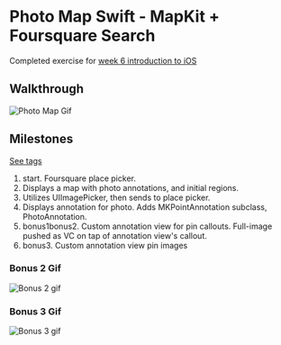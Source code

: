 # Photo Map Swift - MapKit + Foursquare Search

Completed exercise for 
[week 6 introduction to iOS](http://courses.codepath.com/courses/intro_to_ios/week/6#!exercises)

## Walkthrough

![Photo Map Gif](http://i.imgur.com/dMQtYhZ.gif)

## Milestones 

[See tags](../../releases)

1. start. Foursquare place picker.
2. Displays a map with photo annotations, and initial regions.
3. Utilizes UIImagePicker, then sends to place picker.
4. Displays annotation for photo. Adds MKPointAnnotation subclass, PhotoAnnotation.
5. bonus1bonus2. Custom annotation view for pin callouts. Full-image pushed as VC on tap of annotation view's callout.
6. bonus3. Custom annotation view pin images

### Bonus 2 Gif
![Bonus 2 gif](http://i.imgur.com/mbfp9PL.gif)
### Bonus 3 Gif
![Bonus 3 gif](http://i.imgur.com/WIwqNtn.gif)